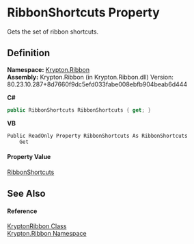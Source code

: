 # RibbonShortcuts Property


Gets the set of ribbon shortcuts.



## Definition
**Namespace:** <a href="1e9bc734-cff9-e9b8-f013-94cdac669794.md">Krypton.Ribbon</a>  
**Assembly:** Krypton.Ribbon (in Krypton.Ribbon.dll) Version: 80.23.10.287+8d7660f9dc5efd033fabe008ebfb904beab6d444

**C#**
``` C#
public RibbonShortcuts RibbonShortcuts { get; }
```
**VB**
``` VB
Public ReadOnly Property RibbonShortcuts As RibbonShortcuts
	Get
```



#### Property Value
<a href="ae8606f8-e9c2-9464-7174-cf2da2cdf6db.md">RibbonShortcuts</a>

## See Also


#### Reference
<a href="208400ac-72b3-453b-6730-d74762316d42.md">KryptonRibbon Class</a>  
<a href="1e9bc734-cff9-e9b8-f013-94cdac669794.md">Krypton.Ribbon Namespace</a>  
